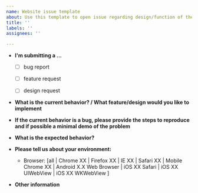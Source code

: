 ```yaml
---
name: Website issue template
about: Use this template to open issue regarding design/function of the website
title: ''
labels: ''
assignees: ''

---
```


<!-- Describe in simple words or drawings the issue, don't worry about this template if you don't feel like filling it out, simply state what you want below. -->

<!-- Add bug or feature or design -->
* **I'm submitting a ...**
  - [ ] bug report
  - [ ] feature request
  - [ ] design request


* **What is the current behavior? / What feature/design would you like to implement**


* **If the current behavior is a bug, please provide the steps to reproduce and if possible a minimal demo of the problem**


* **What is the expected behavior?**


* **Please tell us about your environment:**

  - Browser: [all | Chrome XX | Firefox XX | IE XX | Safari XX | Mobile Chrome XX | Android X.X Web Browser | iOS XX Safari | iOS XX UIWebView | iOS XX WKWebView ]


* **Other information**
<!-- * (e.g. detailed explanation, stacktraces, related issues, suggestions how to fix, links for us to have context, eg. stackoverflow, gitter, etc) -->

